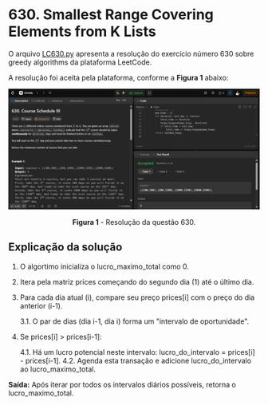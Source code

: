 # 630. Smallest Range Covering Elements from K Lists

O arquivo [LC630.py](./LC630.py) apresenta a resolução do exercício número 630 sobre greedy algorithms da plataforma LeetCode.

A resolução foi aceita pela plataforma, conforme a **Figura 1** abaixo:

<center>

![Resolução 630.py](../assets/Questaohard.png)

**Figura 1** - Resolução da questão 630.

</center>

## Explicação da solução

1. O algortimo inicializa o lucro_maximo_total como 0.

2. Itera pela matriz prices começando do segundo dia (1) até o último dia.

3. Para cada dia atual (i), compare seu preço prices[i] com o preço do dia anterior (i-1).

    3.1. O par de dias (dia i-1, dia i) forma um "intervalo de oportunidade".

4. Se prices[i] > prices[i-1]: 

    4.1. Há um lucro potencial neste intervalo: lucro_do_intervalo = prices[i] - prices[i-1].
    4.2. Agenda esta transação e adicione lucro_do_intervalo ao lucro_maximo_total.

**Saída:** Após iterar por todos os intervalos diários possíveis, retorna o lucro_maximo_total.